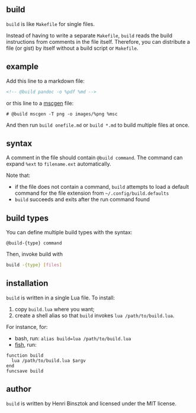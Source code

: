 ## build

`build` is like `Makefile` for single files.

Instead of having to write a separate `Makefile`, `build` reads the build instructions from comments in the file itself. Therefore, you can distribute a file (or gist) by itself without a build script or `Makefile`.

## example

Add this line to a markdown file:

```markdown
<!-- @build pandoc -o %pdf %md -->
```

or this line to a [mscgen](http://www.mcternan.me.uk/mscgen/) file:

```
# @build mscgen -T png -o images/%png %msc
```

And then run `build onefile.md` or `build *.md` to build multiple files at once.

## syntax

A comment in the file should contain `@build command`.
The command can expand `%ext` to `filename.ext` automatically.

Note that:

- if the file does not contain a command, `build` attempts to load a default command for the file extension from `~/.config/build.defaults`
- `build` succeeds and exits after the run command found

## build types

You can define multiple build types with the syntax:
```
@build-{type} command
```

Then, invoke build with
```sh
build -{type} [files]
```

## installation

`build` is written in a single Lua file. To install:

1. copy `build.lua` where you want;
2. create a shell alias so that `build` invokes `lua /path/to/build.lua`.

For instance, for:

- bash, run: `alias build=lua /path/to/build.lua`
- [fish](https://fishshell.com/), run: 

```fish
function build
  lua /path/to/build.lua $argv
end
funcsave build
```

## author

`build` is written by Henri Binsztok and licensed under the MIT license.
